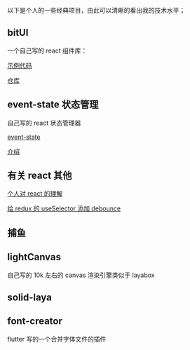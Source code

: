 以下是个人的一些经典项目，由此可以清晰的看出我的技术水平；

## bitUI

一个自己写的 react 组件库：

[示例代码](/bitUI)

[仓库](https://github.com/zsytssk/bitUI)

## event-state 状态管理

自己写的 react 状态管理器

[event-state](https://www.npmjs.com/package/react-event-state)

[介绍](https://www.jianshu.com/p/e6e1f6a89be3)

## 有关 react 其他

[个人对 react 的理解](https://www.zhihu.com/question/47161776/answer/2325381843)

[给 redux 的 useSelector 添加 debounce](https://stackoverflow.com/questions/64799941/how-add-debounce-to-useselector-on-react-redux)

## 捕鱼

## lightCanvas

自己写的 10k 左右的 canvas 渲染引擎类似于 layabox

## solid-laya

## font-creator

flutter 写的一个合并字体文件的插件
